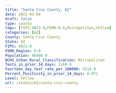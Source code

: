 ```yaml
---
title: "Santa Cruz County, AZ"
date: 2021-03-04
draft: false
type: county
tags: [FIPS:4023.0,FEMA:9.0,Micropolitan,Yellow]
categories: [AZ]
County: Santa Cruz County
State: AZ
FIPS: 4023.0
FEMA_Region: 9.0
Population: 46498.0
NCHS_Urban_Rural_Classification: Micropolitan
Tests_in_prior_14_days: 1169.0
Fourteen_day_test_rate_per_100000: 2514.0
Percent_Positivity_in_prior_14_days: 0.071
Level: Yellow
url: /states/AZ/santa-cruz-county
---
```



